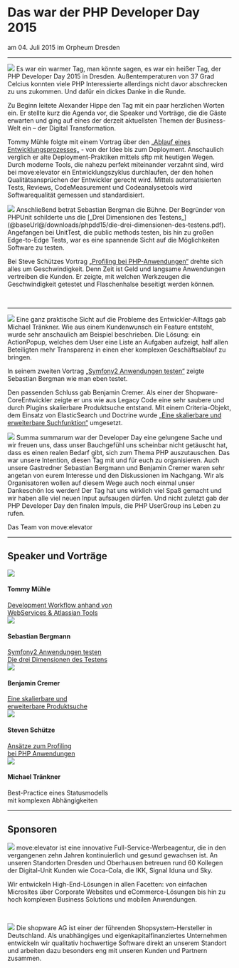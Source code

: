 # Das war der PHP Developer Day 2015

am 04. Juli 2015 im Orpheum Dresden

<hr class="blockspace">

<img src="@baseUrl@/images/events/phpdd15/Intro_Alex.jpg" class="img-inline img-responsive pull-right">
Es war ein warmer Tag, man könnte sagen, es war ein heißer Tag, der PHP Developer Day 2015 in Dresden. Außentemperaturen von 37 Grad Celcius konnten 
viele PHP Interessierte allerdings nicht davor abschrecken zu uns zukommen. Und dafür ein dickes Danke in die Runde.

Zu Beginn leitete Alexander Hippe den Tag mit ein paar herzlichen Worten ein. Er stellte kurz die Agenda vor, die Speaker und Vorträge, die die Gäste 
erwarten und ging auf eines der derzeit aktuellsten Themen der Business-Welt ein – der Digital Transformation.

Tommy Mühle folgte mit einem Vortrag über den 
[<i class="fa fa-file-pdf-o"></i> „Ablauf eines Entwicklungsprozesses„](@baseUrl@/downloads/phpdd15/Development-Workflows.pdf) - von der Idee bis zum 
Deployment. Anschaulich verglich er alte Deployment-Praktiken mittels sftp mit heutigen Wegen. Durch moderne Tools, die nahezu perfekt miteinander 
verzahnt sind, wird bei move:elevator ein Entwicklungszyklus durchlaufen, der den hohen Qualitätsansprüchen der Entwickler gerecht wird. 
Mittels automatisierten Tests, Reviews, CodeMeasurement und Codeanalysetools wird Softwarequalität gemessen und standardisiert.

<img src="@baseUrl@/images/events/phpdd15/Vortrag_Sebastian_Bergmann.jpg" class="img-inline img-responsive pull-left">
Anschließend betrat Sebastian Bergman die Bühne. Der Begründer von PHPUnit schilderte uns die 
[„Drei Dimensionen des Testens„](@baseUrl@/downloads/phpdd15/die-drei-dimensionen-des-testens.pdf). Angefangen bei UnitTest, die public methods testen, 
bis hin zu großen Edge-to-Edge Tests, war es eine spannende Sicht auf die Möglichkeiten Software zu testen.

Bei Steve Schützes Vortrag [„Profiling bei PHP-Anwendungen“](@baseUrl@/downloads/phpdd15/Profiling.pdf) drehte sich alles um Geschwindigkeit. 
Denn Zeit ist Geld und langsame Anwendungen vertreiben die Kunden. Er zeigte, mit welchen Werkzeugen die Geschwindigkeit getestet und Flaschenhalse 
beseitigt werden können.

&nbsp;

<hr class="blockspace">

<img src="@baseUrl@/images/events/phpdd15/Vortrag_Michael_Traenkner.jpg" class="img-inline img-responsive pull-right">
Eine ganz praktische Sicht auf die Probleme des Entwickler-Alltags gab Michael Tränkner. Wie aus einem Kundenwunsch ein Feature entsteht, wurde sehr 
anschaulich am Beispiel beschrieben. Die Lösung: ein ActionPopup, welches dem User eine Liste an Aufgaben aufzeigt, half allen Beteiligten mehr 
Transparenz in einen eher komplexen Geschäftsablauf zu bringen.

In seinem zweiten Vortrag [„Symfony2 Anwendungen testen“](@baseUrl@/downloads/phpdd15/symfony2-anwendungen-testen.pdf) zeigte Sebastian Bergman wie man eben testet.

Den passenden Schluss gab Benjamin Cremer. Als einer der Shopware-CoreEntwickler zeigte er uns wie aus Legacy Code eine sehr saubere und durch 
Plugins skalierbare Produktsuche entstand. Mit einem Criteria-Objekt, dem Einsatz von ElasticSearch und Doctrine wurde 
[„Eine skalierbare und erweiterbare Suchfunktion“](http://talks.benjamin-cremer.de/medd15/#/) umgesetzt.

<img src="@baseUrl@/images/events/phpdd15/Vortrag_Benjamin_Cremer.jpg" class="img-inline img-responsive pull-left">
Summa summarum war der Developer Day eine gelungene Sache und wir freuen uns, dass unser Bauchgefühl uns scheinbar nicht getäuscht hat, dass es einen 
realen Bedarf gibt, sich zum Thema PHP auszutauschen. Das war unsere Intention, diesen Tag mit und für euch zu organisieren. Auch unsere Gastredner 
Sebastian Bergmann und Benjamin Cremer waren sehr angetan von eurem Interesse und den Diskussionen im Nachgang. Wir als Organisatoren wollen auf 
diesem Wege auch noch einmal unser Dankeschön los werden! Der Tag hat uns wirklich viel Spaß gemacht und wir haben alle viel neuen Input aufsaugen 
dürfen. Und nicht zuletzt gab der PHP Developer Day den finalen Impuls, die PHP UserGroup ins Leben zu rufen.

Das Team von move:elevator

<hr class="blockspace">

## Speaker und Vorträge

<div class="row blockspace">
	<div class="col-xs-12 col-sm-6 col-md-4 col-lg-4 text-center speaker">
		<img src="@baseUrl@/images/speakers/Tommy_Muehle.png" class="img-responsive">
		<h4>Tommy Mühle</h4>
		<a href="@baseUrl@/downloads/phpdd15/Development-Workflows.pdf" target="_blank" title="Development Workflow anhand von WebServices &amp; Atlassian Tools">
			<i class="fa fa-file-pdf-o"></i> Development Workflow anhand von<br>WebServices &amp; Atlassian Tools
		</a>
	</div>
	<div class="col-xs-12 col-sm-6 col-md-4 col-lg-4 text-center speaker">
		<img src="@baseUrl@/images/speakers/Sebastian_Bergmann.png" class="img-responsive">
		<h4>Sebastian Bergmann</h4>
		<a href="@baseUrl@/downloads/phpdd15/symfony2-anwendungen-testen.pdf" target="_blank" title="Symfony2 Anwendungen testen">
			<i class="fa fa-file-pdf-o"></i> Symfony2 Anwendungen testen
		</a><br>
		<a href="@baseUrl@/downloads/phpdd15/die-drei-dimensionen-des-testens.pdf" target="_blank" title="Die drei Dimensionen des Testens">
			<i class="fa fa-file-pdf-o"></i> Die drei Dimensionen des Testens
		</a>
	</div>
	<div class="col-xs-12 col-sm-6 col-md-4 col-lg-4 text-center speaker">
		<img src="@baseUrl@/images/speakers/Benjamin_Cremer.png" class="img-responsive">
		<h4>Benjamin Cremer</h4>
		<a href="http://talks.benjamin-cremer.de/medd15/#/" target="_blank" title="Eine skalierbare und erweiterbare Produktsuche">
			<i class="fa fa-file-pdf-o"></i> Eine skalierbare und<br>erweiterbare Produktsuche
		</a>
	</div>
	<div class="col-xs-12 col-sm-6 col-md-4 col-lg-4 text-center speaker">
		<img src="@baseUrl@/images/speakers/Steven_Schuetze.gif" class="img-responsive">
		<h4>Steven Schütze</h4>
		<a href="@baseUrl@/downloads/phpdd15/Profiling.pdf" target="_blank" title="Ansätze zum Profiling bei PHP Anwendungen">
			<i class="fa fa-file-pdf-o"></i> Ansätze zum Profiling<br>bei PHP Anwendungen
		</a>
	</div>
	<div class="col-xs-12 col-sm-6 col-md-4 col-lg-4 text-center speaker">
		<img src="@baseUrl@/images/speakers/Michael_Traenkner.png" class="img-responsive">
		<h4>Michael Tränkner</h4>
		Best-Practice eines Statusmodells<br>mit komplexen Abhängigkeiten
	</div>
</div>

<hr class="blockspace">

## Sponsoren

<img src="@baseUrl@/images/sponsors/moveelevator.png" class="img-resposive pull-right img-inline">
move:elevator ist eine innovative Full-Service-­Werbeagentur, die in den vergangenen zehn Jahren kontinuierlich und gesund gewachsen ist. 
An unseren Standorten Dresden und Oberhausen betreuen rund 60 Kollegen der Digital-Unit Kunden wie Coca­-Cola, die IKK, Signal Iduna und Sky.

Wir entwickeln High­-End-­Lösungen in allen Facetten: von einfachen Microsites über Corporate Websites und eCommerce-Lösungen bis hin zu hoch 
komplexen Business Solutions und mobilen Anwendungen.

&nbsp;

<img src="@baseUrl@/images/sponsors/shopware.jpg" class="img-resposive pull-left img-inline">
Die shopware AG ist einer der führenden Shopsystem-Hersteller in Deutschland. Als unabhängiges und eigenkapitalfinanziertes Unternehmen entwickeln 
wir qualitativ hochwertige Software direkt an unserem Standort und arbeiten dazu besonders eng mit unseren Kunden und Partnern zusammen.
